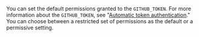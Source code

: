 You can set the default permissions granted to the `GITHUB_TOKEN`. For more information about the `GITHUB_TOKEN`, see "[Automatic token authentication](/actions/security-guides/automatic-token-authentication)." You can choose between a restricted set of permissions as the default or a permissive setting. 
